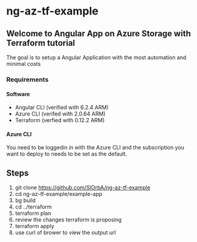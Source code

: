 # ng-az-tf-example

## Welcome to Angular App on Azure Storage with Terraform tutorial

The goal is to setup a Angular Application with the most automation and minimal costs

### Requirements
#### Software
- Angular CLI (verified with 6.2.4 ARM)
- Azure CLI (verifed with 2.0.64 ARM)
- Terraform (verfied with 0.12.2 ARM)
#### Azure CLI
You need to be loggedin in with the Azure CLI and the subscription you want to deploy to needs to be set as the default.

## Steps
1. git clone https://github.com/SlOrbA/ng-az-tf-example
1. cd ng-az-tf-example/example-app
1. bg build
1. cd ../terraform
1. terraform plan
1. review the changes terraform is proposing
1. terraform apply
1. use curl of brower to view the output url
